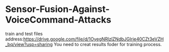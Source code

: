 # Sensor-Fusion-Against-VoiceCommand-Attacks
train and test files address:https://drive.google.com/file/d/1OyegNRlzlZNdbJGIrie40CZt3eVZH_bq/view?usp=sharing
You need to creat results foder for training process.
